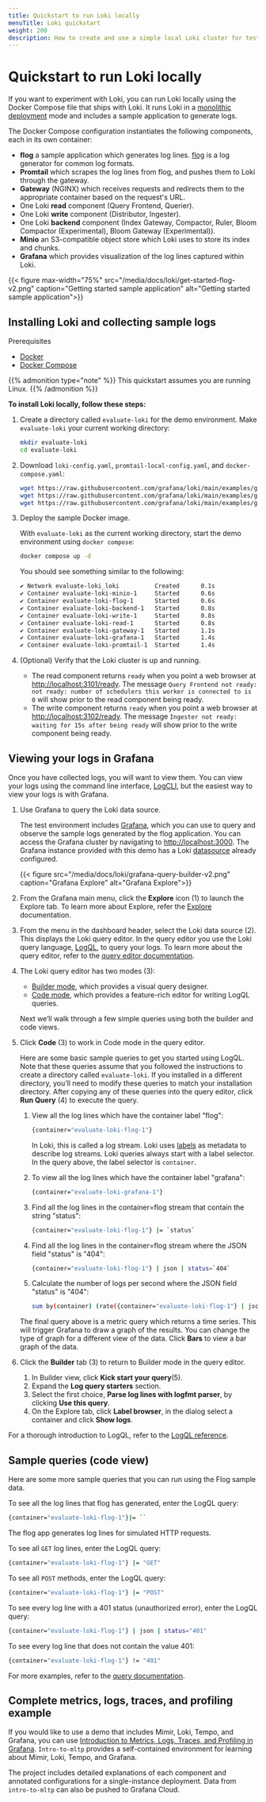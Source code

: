 ```yaml
---
title: Quickstart to run Loki locally
menuTitle: Loki quickstart
weight: 200
description: How to create and use a simple local Loki cluster for testing and evaluation purposes.
---
```


# Quickstart to run Loki locally

If you want to experiment with Loki, you can run Loki locally using the Docker Compose file that ships with Loki. It runs Loki in a [monolithic deployment](https://grafana.com/docs/loki/<LOKI_VERSION>/get-started/deployment-modes/#monolithic-mode) mode and includes a sample application to generate logs.

The Docker Compose configuration instantiates the following components, each in its own container:

- **flog** a sample application which generates log lines.  [flog](https://github.com/mingrammer/flog) is a log generator for common log formats.
- **Promtail** which scrapes the log lines from flog, and pushes them to Loki through the gateway.
- **Gateway** (NGINX) which receives requests and redirects them to the appropriate container based on the request's URL.
- One Loki **read** component (Query Frontend, Querier).
- One Loki **write** component (Distributor, Ingester).
- One Loki **backend** component (Index Gateway, Compactor, Ruler, Bloom Compactor (Experimental), Bloom Gateway (Experimental)).
- **Minio** an S3-compatible object store which Loki uses to store its index and chunks.
- **Grafana** which provides visualization of the log lines captured within Loki.

{{< figure max-width="75%" src="/media/docs/loki/get-started-flog-v2.png" caption="Getting started sample application" alt="Getting started sample application">}}

## Installing Loki and collecting sample logs

Prerequisites

- [Docker](https://docs.docker.com/install)
- [Docker Compose](https://docs.docker.com/compose/install)

{{% admonition type="note" %}}
This quickstart assumes you are running Linux.
{{% /admonition %}}

**To install Loki locally, follow these steps:**

1. Create a directory called `evaluate-loki` for the demo environment. Make `evaluate-loki` your current working directory:

    ```bash
    mkdir evaluate-loki
    cd evaluate-loki
    ```

1. Download `loki-config.yaml`, `promtail-local-config.yaml`, and `docker-compose.yaml`:

    ```bash
    wget https://raw.githubusercontent.com/grafana/loki/main/examples/getting-started/loki-config.yaml -O loki-config.yaml
    wget https://raw.githubusercontent.com/grafana/loki/main/examples/getting-started/promtail-local-config.yaml -O promtail-local-config.yaml
    wget https://raw.githubusercontent.com/grafana/loki/main/examples/getting-started/docker-compose.yaml -O docker-compose.yaml
    ```

1. Deploy the sample Docker image.

    With `evaluate-loki` as the current working directory, start the demo environment using `docker compose`:

    ```bash
    docker compose up -d
    ```

    You should see something similar to the following:

    ```bash
    ✔ Network evaluate-loki_loki          Created      0.1s 
    ✔ Container evaluate-loki-minio-1     Started      0.6s 
    ✔ Container evaluate-loki-flog-1      Started      0.6s 
    ✔ Container evaluate-loki-backend-1   Started      0.8s 
    ✔ Container evaluate-loki-write-1     Started      0.8s 
    ✔ Container evaluate-loki-read-1      Started      0.8s 
    ✔ Container evaluate-loki-gateway-1   Started      1.1s 
    ✔ Container evaluate-loki-grafana-1   Started      1.4s 
    ✔ Container evaluate-loki-promtail-1  Started      1.4s
    ```

1. (Optional) Verify that the Loki cluster is up and running.
    - The read component returns `ready` when you point a web browser at [http://localhost:3101/ready](http://localhost:3101/ready). The message `Query Frontend not ready: not ready: number of schedulers this worker is connected to is 0` will show prior to the read component being ready.
    - The write component returns `ready` when you point a web browser at [http://localhost:3102/ready](http://localhost:3102/ready). The message `Ingester not ready: waiting for 15s after being ready` will show prior to the write component being ready.

## Viewing your logs in Grafana

Once you have collected logs, you will want to view them.  You can view your logs using the command line interface, [LogCLI](/docs/loki/<LOKI_VERSION>/query/logcli/), but the easiest way to view your logs is with Grafana.

1. Use Grafana to query the Loki data source.  

    The test environment includes [Grafana](https://grafana.com/docs/grafana/latest/), which you can use to query and observe the sample logs generated by the flog application.  You can access the Grafana cluster by navigating to [http://localhost:3000](http://localhost:3000).  The Grafana instance provided with this demo has a Loki [datasource](https://grafana.com/docs/grafana/latest/datasources/loki/) already configured.

   {{< figure src="/media/docs/loki/grafana-query-builder-v2.png" caption="Grafana Explore" alt="Grafana Explore">}}

1. From the Grafana main menu, click the **Explore** icon (1) to launch the Explore tab. To learn more about Explore, refer the [Explore](https://grafana.com/docs/grafana/latest/explore/) documentation.

1. From the menu in the dashboard header, select the Loki data source (2).  This displays the Loki query editor. In the query editor you use the Loki query language, [LogQL](https://grafana.com/docs/loki/<LOKI_VERSION>/query/), to query your logs.
    To learn more about the query editor, refer to the [query editor documentation](https://grafana.com/docs/grafana/latest/datasources/loki/query-editor/).

1. The Loki query editor has two modes (3):

   - [Builder mode](https://grafana.com/docs/grafana/latest/datasources/loki/query-editor/#builder-mode), which provides a visual query designer.
   - [Code mode](https://grafana.com/docs/grafana/latest/datasources/loki/query-editor/#code-mode), which provides a feature-rich editor for writing LogQL queries.

   Next we’ll walk through a few simple queries using both the builder and code views.

1. Click **Code** (3) to work in Code mode in the query editor.

    Here are some basic sample queries to get you started using LogQL.  Note that these queries assume that you followed the instructions to create a directory called `evaluate-loki`. If you installed in a different directory, you’ll need to modify these queries to match your installation directory.  After copying any of these queries into the query editor, click **Run Query** (4) to execute the query.

    1. View all the log lines which have the container label "flog":

        ```bash
        {container="evaluate-loki-flog-1"}
        ```

        In Loki, this is called a log stream. Loki uses [labels](https://grafana.com/docs/loki/<LOKI_VERSION>/get-started/labels/) as metadata to describe log streams.  Loki queries always start with a label selector.  In the query above, the label selector is `container`.

    1. To view all the log lines which have the container label "grafana":

        ```bash
        {container="evaluate-loki-grafana-1"}
        ```

    1. Find all the log lines in the container=flog stream that contain the string "status":

        ```bash
        {container="evaluate-loki-flog-1"} |= `status`
        ```

    1. Find all the log lines in the container=flog stream where the JSON field "status" is "404":

        ```bash
        {container="evaluate-loki-flog-1"} | json | status=`404`
        ```

    1. Calculate the number of logs per second where the JSON field "status" is "404":

        ```bash
        sum by(container) (rate({container="evaluate-loki-flog-1"} | json | status=`404` [$__auto]))        
        ```

    The final query above is a metric query which returns a time series. This will trigger Grafana to draw a graph of the results.  You can change the type of graph for a different view of the data.  Click **Bars** to view a bar graph of the data.

1. Click the **Builder** tab (3) to return to Builder mode in the query editor.
    1. In Builder view, click **Kick start your query**(5).
    1. Expand the **Log query starters** section.
    1. Select the first choice, **Parse log lines with logfmt parser**, by clicking **Use this query**.
    1. On the Explore tab, click **Label browser**, in the dialog select a container and click **Show logs**.

For a thorough introduction to LogQL, refer to the [LogQL reference](https://grafana.com/docs/loki/<LOKI_VERSION>/query/).

## Sample queries (code view)

Here are some more sample queries that you can run using the Flog sample data.

To see all the log lines that flog has generated, enter the LogQL query:

```bash
{container="evaluate-loki-flog-1"}|= ``
```

The flog app generates log lines for simulated HTTP requests.

To see all `GET` log lines, enter the LogQL query:

```bash
{container="evaluate-loki-flog-1"} |= "GET"
```

To see all `POST` methods, enter the LogQL query:

```bash
{container="evaluate-loki-flog-1"} |= "POST"
```

To see every log line with a 401 status (unauthorized error), enter the LogQL query:

```bash
{container="evaluate-loki-flog-1"} | json | status="401"
```

To see every log line that does not contain the value 401:

```bash
{container="evaluate-loki-flog-1"} != "401"
```

For more examples, refer to the [query documentation](https://grafana.com/docs/loki/<LOKI_VERSION>/query/query_examples/).

## Complete metrics, logs, traces, and profiling example

If you would like to use a demo that includes Mimir, Loki, Tempo, and Grafana, you can use [Introduction to Metrics, Logs, Traces, and Profiling in Grafana](https://github.com/grafana/intro-to-mlt). `Intro-to-mltp` provides a self-contained environment for learning about Mimir, Loki, Tempo, and Grafana.

The project includes detailed explanations of each component and annotated configurations for a single-instance deployment. Data from `intro-to-mltp` can also be pushed to Grafana Cloud.
